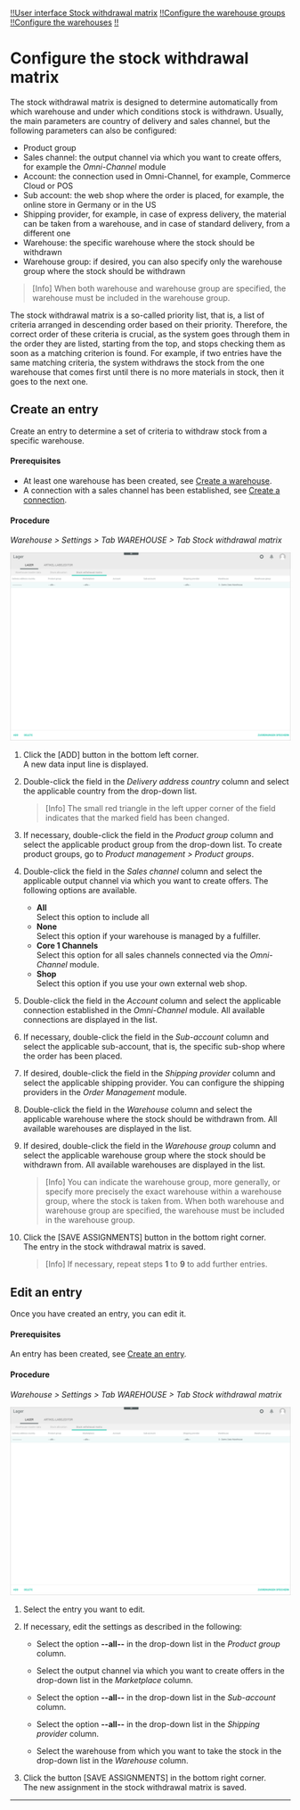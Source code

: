 
[!!User interface Stock withdrawal matrix](../UserInterface/to-be-determined)
[!!Configure the warehouse groups](./01_ConfigureWarehouseGroups.md)
[!!Configure the warehouses](./02_ConfigureWarehouses.md)
[!!](../Integration/.md)


# Configure the stock withdrawal matrix

The stock withdrawal matrix is designed to determine automatically from which warehouse and under which conditions stock is withdrawn. Usually, the main parameters are country of delivery and sales channel, but the following parameters can also be configured: 

- Product group
- Sales channel: the output channel via which you want to create offers, for example the *Omni-Channel* module 
- Account: the connection used in Omni-Channel, for example, Commerce Cloud or POS 
- Sub account: the web shop where the order is placed, for example, the online store in Germany or in the US
- Shipping provider, for example, in case of express delivery, the material can be taken from a warehouse, and in case of standard delivery, from a different one
- Warehouse: the specific warehouse where the stock should be withdrawn
- Warehouse group: if desired, you can also specify only the warehouse group where the stock should be withdrawn 

 > [Info] When both warehouse and warehouse group are specified, the warehouse must be included in the warehouse group.

The stock withdrawal matrix is a so-called priority list, that is, a list of criteria arranged in descending order based on their priority. Therefore, the correct order of these criteria is crucial, as the system goes through them in the order they are listed, starting from the top, and stops checking them as soon as a matching criterion is found. For example, if two entries have the same matching criteria, the system withdraws the stock from the one warehouse that comes first until there is no more materials in stock, then it goes to the next one.   


## Create an entry

Create an entry to determine a set of criteria to withdraw stock from a specific warehouse.

#### Prerequisites  

- At least one warehouse has been created, see [Create a warehouse](./02_ConfigureWarehouses.md#create-a-warehouse).
- A connection with a sales channel has been established, see [Create a connection](../../Channels/Integration/01_ManageConnections.md#create-a-connection). 

[comment]: <> (Check prerequisites)

#### Procedure

*Warehouse > Settings > Tab WAREHOUSE > Tab Stock withdrawal matrix*

![Stock withdrawal matrix](../../Assets/Screenshots/RetailSuiteWarehousing/Settings/Warehouse/StockWithdrawalMatrix/StockWithdrawalMatrix.png "[Stock withdrawal matrix]")

1. Click the [ADD] button in the bottom left corner.   
    A new data input line is displayed.

2. Double-click the field in the *Delivery address country* column and select the applicable country from the drop-down list.  

    > [Info] The small red triangle in the left upper corner of the field indicates that the marked field has been changed.  
    
3. If necessary, double-click the field in the *Product group* column and select the applicable product group from the drop-down list. To create product groups, go to *Product management > Product groups*.

[comment]: <> (Julian: Ist diese Funktion noch aktuell oder wird es abgebaut? Ich kann eine Gruppe erstellen und wird auch in der Lagerentnahme-Matrix angezeigt, aber wie kann ich Produkte zur Gruppe hinzufügen? In Artikelverwaltung ist die Option ausgegraut. Keine Doku von Artikelverwaltung. Ähnliche Funktion in PIM? Oder in Fakturierung?)

4. Double-click the field in the *Sales channel* column and select the applicable output channel via which you want to create offers. The following options are available. 

    - **All**  
        Select this option to include all
    - **None**  
        Select this option if your warehouse is managed by a fulfiller.
    - **Core 1 Channels**  
        Select this option for all sales channels connected via the *Omni-Channel* module. 
    - **Shop**   
        Select this option if you use your own external web shop.

[comment]: <> (Stimmt das so? Oder kann es weitere Optionen geben? None z.B. bei NoE nud dann Arvato UK warehouse group. Ist es so, wenn man einen Fulfiller im Einsatz hat?)

5. Double-click the field in the *Account* column and select the applicable connection established in the *Omni-Channel* module. All available connections are displayed in the list.

6. If necessary, double-click the field in the *Sub-account* column and select the applicable sub-account, that is, the specific sub-shop where the order has been placed.

7. If desired, double-click the field in the *Shipping provider* column and select the applicable shipping provider. You can configure the shipping providers in the *Order Management* module.

[comment]: <> (Stimmt das so? Wo genau? Order Management > Settings > Tab SHIPPING PROVIDER > Shipping?)

8. Double-click the field in the *Warehouse* column and select the applicable warehouse where the stock should be withdrawn from. All available warehouses are displayed in the list.

9. If desired, double-click the field in the *Warehouse group* column and select the applicable warehouse group where the stock should be withdrawn from. All available warehouses are displayed in the list. 

    > [Info] You can indicate the warehouse group, more generally, or specify more precisely the exact warehouse within a warehouse group, where the stock is taken from. When both warehouse and warehouse group are specified, the warehouse must be included in the warehouse group.

10. Click the [SAVE ASSIGNMENTS] button in the bottom right corner.   
    The entry in the stock withdrawal matrix is saved.

    > [Info] If necessary, repeat steps **1** to **9** to add further entries.


## Edit an entry

Once you have created an entry, you can edit it.

#### Prerequisites  

An entry has been created, see [Create an entry](#create-an-entry). 

#### Procedure

*Warehouse > Settings > Tab WAREHOUSE > Tab Stock withdrawal matrix*

![Stock withdrawal matrix](../../Assets/Screenshots/RetailSuiteWarehousing/Settings/Warehouse/StockWithdrawalMatrix/StockWithdrawalMatrix.png "[Stock withdrawal matrix]")

1. Select the entry you want to edit.

2. If necessary, edit the settings as described in the following:

    + Select the option **--all--** in the drop-down list in the *Product group* column.

    + Select the output channel via which you want to create offers in the drop-down list in the *Marketplace* column.

    + Select the option **--all--** in the drop-down list in the *Sub-account* column.

    + Select the option **--all--** in the drop-down list in the *Shipping provider* column.

    + Select the warehouse from which you want to take the stock in the drop-down list in the *Warehouse* column.

3. Click the button [SAVE ASSIGNMENTS] in the bottom right corner.   
    The new assignment in the stock withdrawal matrix is saved.


---




